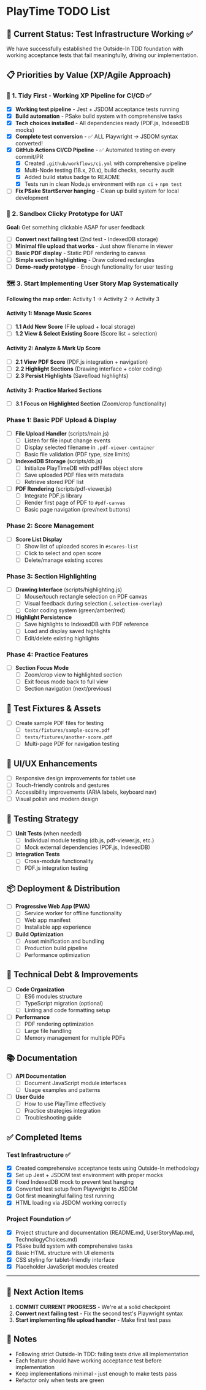 # PlayTime TODO List

## 🎯 Current Status: Test Infrastructure Working ✅

We have successfully established the Outside-In TDD foundation with working acceptance tests that fail meaningfully, driving our implementation.

## 📋 Priorities by Value (XP/Agile Approach)

### 🧹 1. Tidy First - Working XP Pipeline for CI/CD ✅
- [x] **Working test pipeline** - Jest + JSDOM acceptance tests running
- [x] **Build automation** - PSake build system with comprehensive tasks
- [x] **Tech choices installed** - All dependencies ready (PDF.js, IndexedDB mocks)
- [x] **Complete test conversion** - ✅ ALL Playwright → JSDOM syntax converted!
- [x] **GitHub Actions CI/CD Pipeline** - ✅ Automated testing on every commit/PR
  - [x] Created `.github/workflows/ci.yml` with comprehensive pipeline
  - [x] Multi-Node testing (18.x, 20.x), build checks, security audit
  - [x] Added build status badge to README
  - [x] Tests run in clean Node.js environment with `npm ci` + `npm test`
- [ ] **Fix PSake StartServer hanging** - Clean up build system for local development

### 🎯 2. Sandbox Clicky Prototype for UAT
**Goal:** Get something clickable ASAP for user feedback
- [ ] **Convert next failing test** (2nd test - IndexedDB storage)
- [ ] **Minimal file upload that works** - Just show filename in viewer
- [ ] **Basic PDF display** - Static PDF rendering to canvas
- [ ] **Simple section highlighting** - Draw colored rectangles
- [ ] **Demo-ready prototype** - Enough functionality for user testing

### 🗺️ 3. Start Implementing User Story Map Systematically  
**Following the map order:** Activity 1 → Activity 2 → Activity 3

#### Activity 1: Manage Music Scores
- [ ] **1.1 Add New Score** (File upload + local storage)
- [ ] **1.2 View & Select Existing Score** (Score list + selection)

#### Activity 2: Analyze & Mark Up Score  
- [ ] **2.1 View PDF Score** (PDF.js integration + navigation)
- [ ] **2.2 Highlight Sections** (Drawing interface + color coding)
- [ ] **2.3 Persist Highlights** (Save/load highlights)

#### Activity 3: Practice Marked Sections
- [ ] **3.1 Focus on Highlighted Section** (Zoom/crop functionality)

### Phase 1: Basic PDF Upload & Display
- [ ] **File Upload Handler** (scripts/main.js)
  - [ ] Listen for file input change events
  - [ ] Display selected filename in `.pdf-viewer-container`
  - [ ] Basic file validation (PDF type, size limits)

- [ ] **IndexedDB Storage** (scripts/db.js)
  - [ ] Initialize PlayTimeDB with pdfFiles object store
  - [ ] Save uploaded PDF files with metadata
  - [ ] Retrieve stored PDF list

- [ ] **PDF Rendering** (scripts/pdf-viewer.js)
  - [ ] Integrate PDF.js library
  - [ ] Render first page of PDF to `#pdf-canvas`
  - [ ] Basic page navigation (prev/next buttons)

### Phase 2: Score Management
- [ ] **Score List Display**
  - [ ] Show list of uploaded scores in `#scores-list`
  - [ ] Click to select and open score
  - [ ] Delete/manage existing scores

### Phase 3: Section Highlighting
- [ ] **Drawing Interface** (scripts/highlighting.js)
  - [ ] Mouse/touch rectangle selection on PDF canvas
  - [ ] Visual feedback during selection (`.selection-overlay`)
  - [ ] Color coding system (green/amber/red)

- [ ] **Highlight Persistence**
  - [ ] Save highlights to IndexedDB with PDF reference
  - [ ] Load and display saved highlights
  - [ ] Edit/delete existing highlights

### Phase 4: Practice Features
- [ ] **Section Focus Mode**
  - [ ] Zoom/crop view to highlighted section
  - [ ] Exit focus mode back to full view
  - [ ] Section navigation (next/previous)

## 📁 Test Fixtures & Assets
- [ ] Create sample PDF files for testing
  - [ ] `tests/fixtures/sample-score.pdf`
  - [ ] `tests/fixtures/another-score.pdf` 
  - [ ] Multi-page PDF for navigation testing

## 🎨 UI/UX Enhancements
- [ ] Responsive design improvements for tablet use
- [ ] Touch-friendly controls and gestures
- [ ] Accessibility improvements (ARIA labels, keyboard nav)
- [ ] Visual polish and modern design

## 🧪 Testing Strategy
- [ ] **Unit Tests** (when needed)
  - [ ] Individual module testing (db.js, pdf-viewer.js, etc.)
  - [ ] Mock external dependencies (PDF.js, IndexedDB)

- [ ] **Integration Tests**
  - [ ] Cross-module functionality
  - [ ] PDF.js integration testing

## 📦 Deployment & Distribution
- [ ] **Progressive Web App (PWA)**
  - [ ] Service worker for offline functionality
  - [ ] Web app manifest
  - [ ] Installable app experience

- [ ] **Build Optimization**
  - [ ] Asset minification and bundling
  - [ ] Production build pipeline
  - [ ] Performance optimization

## 🔧 Technical Debt & Improvements
- [ ] **Code Organization**
  - [ ] ES6 modules structure
  - [ ] TypeScript migration (optional)
  - [ ] Linting and code formatting setup

- [ ] **Performance**
  - [ ] PDF rendering optimization
  - [ ] Large file handling
  - [ ] Memory management for multiple PDFs

## 📚 Documentation
- [ ] **API Documentation**
  - [ ] Document JavaScript module interfaces
  - [ ] Usage examples and patterns

- [ ] **User Guide**
  - [ ] How to use PlayTime effectively
  - [ ] Practice strategies integration
  - [ ] Troubleshooting guide

## ✅ Completed Items

### Test Infrastructure ✅
- [x] Created comprehensive acceptance tests using Outside-In methodology
- [x] Set up Jest + JSDOM test environment with proper mocks
- [x] Fixed IndexedDB mock to prevent test hanging
- [x] Converted test setup from Playwright to JSDOM
- [x] Got first meaningful failing test running
- [x] HTML loading via JSDOM working correctly

### Project Foundation ✅
- [x] Project structure and documentation (README.md, UserStoryMap.md, TechnologyChoices.md)
- [x] PSake build system with comprehensive tasks
- [x] Basic HTML structure with UI elements
- [x] CSS styling for tablet-friendly interface
- [x] Placeholder JavaScript modules created

---

## 🎯 Next Action Items
1. **COMMIT CURRENT PROGRESS** - We're at a solid checkpoint
2. **Convert next failing test** - Fix the second test's Playwright syntax
3. **Start implementing file upload handler** - Make first test pass

## 📝 Notes
- Following strict Outside-In TDD: failing tests drive all implementation
- Each feature should have working acceptance test before implementation
- Keep implementations minimal - just enough to make tests pass
- Refactor only when tests are green

